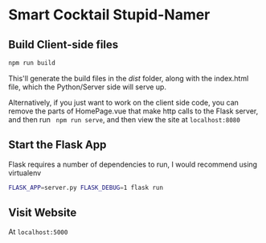 # Smart Cocktail Stupid-Namer
## Build Client-side files
```bash
npm run build
```
This'll generate the build files in the <i>dist</i> folder, along with the index.html file, which the Python/Server side will serve up.

Alternatively, if you just want to work on the client side code, you can remove the parts of HomePage.vue that make http calls to the Flask server, and then run `
npm run serve`, and then view the site at `localhost:8080`
## Start the Flask App
Flask requires a number of dependencies to run, I would recommend using virtualenv
```bash
FLASK_APP=server.py FLASK_DEBUG=1 flask run
```
## Visit Website
At `localhost:5000`